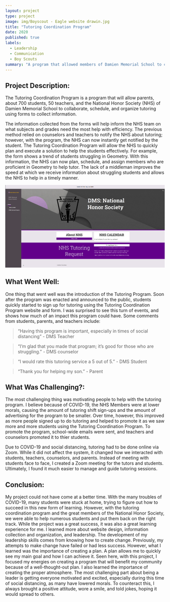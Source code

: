 ```yaml
---
layout: project
type: project
image: img/Boyscout - Eagle website drawin.jpg
title: "Tutoring Coordination Program"
date: 2020
published: true
labels:
  - Leadership
  - Communication
  - Boy Scouts
summary: "A program that allowed members of Damien Memorial School to collaborate, schedule, and organize tutoring help."
---
```


## Project Description:
The Tutoring Coordination Program is a program that will allow parents, about 700 students, 50 teachers, and the National Honor Society (NHS) of Damien Memorial School to collaborate, schedule, and organize tutoring using forms to collect information.

The information collected from the forms will help inform the NHS team on what subjects and grades need the most help with efficiency. The previous method relied on counselors and teachers to notify the NHS about tutoring; however, with the program, the NHS can now instantly get notified by the student. The Tutoring Coordination Program will allow the NHS to quickly plan and execute a solution to help the students effectively. For example, the form shows a trend of students struggling in Geometry. With this information, the NHS can now plan, schedule, and assign members who are proficient in Geometry to help tutor. The lack of a middleman improves the speed at which we receive information about struggling students and allows the NHS to help in a timely manner.

<img width="1000px" class="rounded float-start pe-4" src="../img/dmsnhs-webpage.png">

## What Went Well:
One thing that went well was the introduction of the Tutoring Program. Soon after the program was enacted and announced to the public, students quickly started to sign up for tutoring using the Tutoring Coordination Program website and form. I was surprised to see this turn of events, and shows how much of an impact this program could have. Some comments from students, parents, and teachers include:

>“Having this program is important, especially in times of social distancing” - DMS Teacher

>“I’m glad that you made that program; it’s good for those who are struggling.” - DMS counselor

>“I would rate this tutoring service a 5 out of 5.” - DMS Student

>“Thank you for helping my son.” - Parent

## What Was Challenging?:
The most challenging thing was motivating people to help with the tutoring program. I believe because of COVID-19, the NHS Members were at lower morals, causing the amount of tutoring shift sign-ups and the amount of advertising for the program to be smaller. Over time, however, this improved as more people signed up to do tutoring and helped to promote it as we saw more and more students using the Tutoring Coordination Program. To promote the program, school-wide emails were sent, and teachers and counselors promoted it to thier students.

Due to COVID-19 and social distancing, tutoring had to be done online via Zoom. While it did not affect the system, it changed how we interacted with students, teachers, counselors, and parents. Instead of meeting with students face to face, I created a Zoom meeting for the tutors and students. Ultimately, I found it much easier to manage and guide tutoring sessions.

## Conclusion:
My project could not have come at a better time. With the many troubles of COVID-19, many students were stuck at home, trying to figure out how to succeed in this new form of learning. However, with the tutoring coordination program and the great members of the National Honor Society, we were able to help numerous students and put them back on the right track. While the project was a great success, it was also a great learning experience for me. I learned more about website design, information collection and organization, and leadership. The development of my leadership skills comes from knowing how to create change. Previously, my attempts to make change have failed or had less success. However, what I learned was the importance of creating a plan. A plan allows me to quickly see my main goal and how I can achieve it. Seen here, with this project, I focused my energies on creating a program that will benefit my community because of a well-thought-out plan. I also learned the importance of creating the proper atmosphere. The most challenging part about being a leader is getting everyone motivated and excited, especially during this time of social distancing, as many have lowered morals. To counteract this, I always brought a positive attitude, wore a smile, and told jokes, hoping it would spread to others.

